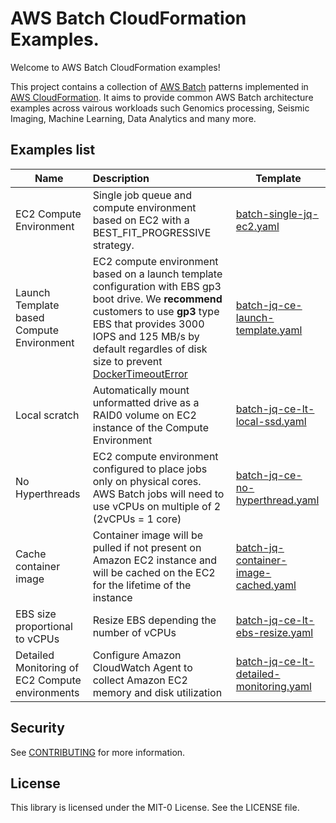 # AWS Batch CloudFormation Examples.

Welcome to AWS Batch CloudFormation examples!

This project contains a collection of [AWS Batch](https://docs.aws.amazon.com/batch/latest/userguide/what-is-batch.html) patterns implemented in [AWS CloudFormation](https://docs.aws.amazon.com/AWSCloudFormation/latest/UserGuide/Welcome.html).
It aims to provide common AWS Batch architecture examples across vairous workloads such Genomics processing, Seismic Imaging, Machine Learning, Data Analytics and many more.

## Examples list

| **Name**                                        | **Description**                                                                                                                                                                                                                                                                                                     | **Template**                                                                                 |
| ----------------------------------------------- | :------------------------------------------------------------------------------------------------------------------------------------------------------------------------------------------------------------------------------------------------------------------------------------------------------------------ | -------------------------------------------------------------------------------------------- |
| EC2 Compute Environment                         | Single job queue and compute environment based on EC2 with a BEST_FIT_PROGRESSIVE strategy.                                                                                                                                                                                                                         | [batch-single-jq-ec2.yaml](templates/batch-single-jq-ec2.yaml)                               |
| Launch Template based Compute Environment       | EC2 compute environment based on a launch template configuration with EBS gp3 boot drive. We **recommend** customers to use **gp3** type EBS that provides 3000 IOPS and 125 MB/s by default regardles of disk size to prevent [DockerTimeoutError](https://repost.aws/knowledge-center/batch-docker-timeout-error) | [batch-jq-ce-launch-template.yaml](templates/batch-jq-ce-launch-template.yaml)               |
| Local scratch                                   | Automatically mount unformatted drive as a RAID0 volume on EC2 instance of the Compute Environment                                                                                                                                                                                                                  | [batch-jq-ce-lt-local-ssd.yaml](templates/batch-jq-ce-lt-local-ssd.yaml)                     |
| No Hyperthreads                                 | EC2 compute environment configured to place jobs only on physical cores. AWS Batch jobs will need to use vCPUs on multiple of 2 (2vCPUs = 1 core)                                                                                                                                                                   | [batch-jq-ce-no-hyperthread.yaml](templates/batch-jq-ce-no-hyperthread.yaml)                 |
| Cache container image                           | Container image will be pulled if not present on Amazon EC2 instance and will be cached on the EC2 for the lifetime of the instance                                                                                                                                                                                 | [batch-jq-container-image-cached.yaml](templates/batch-jq-container-image-cached.yaml)       |
| EBS size proportional to vCPUs                  | Resize EBS depending the number of vCPUs                                                                                                                                                                                                                                                                            | [batch-jq-ce-lt-ebs-resize.yaml](templates/batch-jq-ce-lt-ebs-resize.yaml)                   |
| Detailed Monitoring of EC2 Compute environments | Configure Amazon CloudWatch Agent to collect Amazon EC2 memory and disk utilization                                                                                                                                                                                                                                 | [batch-jq-ce-lt-detailed-monitoring.yaml](templates/batch-jq-ce-lt-detailed-monitoring.yaml) |

## Security

See [CONTRIBUTING](CONTRIBUTING.md#security-issue-notifications) for more information.

## License

This library is licensed under the MIT-0 License. See the LICENSE file.
